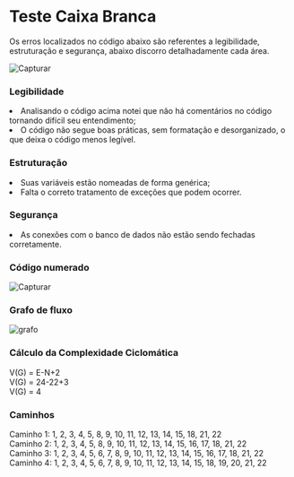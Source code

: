 # Teste Caixa Branca

Os erros localizados no código abaixo são referentes a legibilidade, estruturação e segurança, abaixo discorro detalhadamente cada área.

![Capturar](https://github.com/leonidas144/TesteCaixaBranca/assets/91976743/5eea49c3-56f4-4838-95ed-7c79903c00e3)

<h3>Legibilidade</h3>

<li>Analisando o código acima notei que não há comentários no código tornando difícil seu entendimento;</li>
<li>O código não segue boas práticas, sem formatação e desorganizado, o que deixa o código menos legível.</li>

<h3>Estruturação</h3>

<li>Suas variáveis estão nomeadas de forma genérica;</li>
<li>Falta o correto tratamento de exceções que podem ocorrer.</li>

<h3>Segurança</h3>

<li>As conexões com o banco de dados não estão sendo fechadas corretamente.</li>

<h3>Código numerado</h3>

![Capturar](https://github.com/leonidas144/TesteCaixaBranca/assets/91976743/bbf78e55-5c86-4e92-af42-7a2431dc41eb)

<h3>Grafo de fluxo</h3>

![grafo](https://github.com/leonidas144/TesteCaixaBranca/assets/91976743/2b49669d-c252-4eb2-82c4-17759bedb356)

<h3>Cálculo da Complexidade Ciclomática</h3>

V(G) = E-N+2<br>
V(G) = 24-22+3<br>
V(G) = 4

<h3>Caminhos</h3>

Caminho 1: 1, 2, 3, 4, 5, 8, 9, 10, 11, 12, 13, 14, 15, 18, 21, 22<br>
Caminho 2: 1, 2, 3, 4, 5, 8, 9, 10, 11, 12, 13, 14, 15, 16, 17, 18, 21, 22<br>
Caminho 3: 1, 2, 3, 4, 5, 6, 7, 8, 9, 10, 11, 12, 13, 14, 15, 16, 17, 18, 21, 22<br>
Caminho 4: 1, 2, 3, 4, 5, 6, 7, 8, 9, 10, 11, 12, 13, 14, 15, 18, 19, 20, 21, 22



